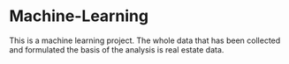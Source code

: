 # Machine-Learning
This is a machine learning  project. The whole data that has been collected and formulated the basis of the analysis is real estate data. 
